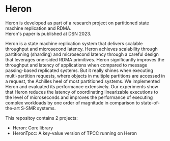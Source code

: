 # Heron
Heron is developed as part of a research project on partitioned state machine replication and RDMA.  
Heron's paper is published at DSN 2023.

Heron is a state machine replication system that delivers scalable throughput and microsecond latency. 
Heron achieves scalability through partitioning (sharding) and microsecond latency through a careful design that leverages one-sided RDMA primitives. 
Heron significantly improves the throughput and latency of applications when compared to message passing-based replicated systems. 
But it really shines when executing multi-partition requests, where objects in multiple partitions are accessed in a request, the Achilles heel of most partitioned systems. 
We implemented Heron and evaluated its performance extensively. 
Our experiments show that Heron reduces the latency of coordinating linearizable executions to the level of microseconds and improves the performance of executing complex workloads by one order of magnitude in comparison to state-of-the-art S-SMR systems.

This repositoy contains 2 projects:
- Heron: Core library
- HeronTpcc: A key-value version of TPCC running on Heron
